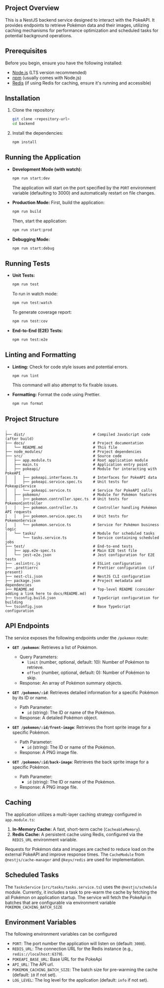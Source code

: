 ## Project Overview

This is a NestJS backend service designed to interact with the PokeAPI. It provides endpoints to retrieve Pokémon data and their images, utilizing caching mechanisms for performance optimization and scheduled tasks for potential background operations.

## Prerequisites

Before you begin, ensure you have the following installed:

- [Node.js](https://nodejs.org/) (LTS version recommended)
- [npm](https://www.npmjs.com/) (usually comes with Node.js)
- [Redis](https://redis.io/) (if using Redis for caching, ensure it's running and accessible)

## Installation

1.  Clone the repository:
    ```bash
    git clone <repository-url>
    cd backend
    ```
2.  Install the dependencies:
    ```bash
    npm install
    ```

## Running the Application

- **Development Mode (with watch):**

  ```bash
  npm run start:dev
  ```

  The application will start on the port specified by the `PORT` environment variable (defaulting to 3000) and automatically restart on file changes.

- **Production Mode:**
  First, build the application:

  ```bash
  npm run build
  ```

  Then, start the application:

  ```bash
  npm run start:prod
  ```

- **Debugging Mode:**
  ```bash
  npm run start:debug
  ```

## Running Tests

- **Unit Tests:**

  ```bash
  npm run test
  ```

  To run in watch mode:

  ```bash
  npm run test:watch
  ```

  To generate coverage report:

  ```bash
  npm run test:cov
  ```

- **End-to-End (E2E) Tests:**
  ```bash
  npm run test:e2e
  ```

## Linting and Formatting

- **Linting:** Check for code style issues and potential errors.

  ```bash
  npm run lint
  ```

  This command will also attempt to fix fixable issues.

- **Formatting:** Format the code using Prettier.
  ```bash
  npm run format
  ```

## Project Structure

```
.
├── dist/                               # Compiled JavaScript code (after build)
├── docs/                               # Project documentation
│   └── README.md                       # This file
├── node_modules/                       # Project dependencies
├── src/                                # Source code
│   ├── app.module.ts                   # Root application module
│   ├── main.ts                         # Application entry point
│   ├── pokeapi/                        # Module for interacting with PokeAPI
│   │   ├── pokeapi.interfaces.ts       # Interfaces for PokeAPI data
│   │   ├── pokeapi.service.spec.ts     # Unit tests for PokeapiService
│   │   └── pokeapi.service.ts          # Service for PokeAPI calls
│   ├── pokemon/                        # Module for Pokémon features
│   │   ├── pokemon.controller.spec.ts  # Unit tests for PokemonController
│   │   ├── pokemon.controller.ts       # Controller handling Pokémon API requests
│   │   ├── pokemon.service.spec.ts     # Unit tests for PokemonService
│   │   └── pokemon.service.ts          # Service for Pokémon business logic
│   └── tasks/                          # Module for scheduled tasks
│       └── tasks.service.ts            # Service containing scheduled jobs
├── test/                               # End-to-end tests
│   ├── app.e2e-spec.ts                 # Main E2E test file
│   └── jest-e2e.json                   # Jest configuration for E2E tests
├── .eslintrc.js                        # ESLint configuration
├── .prettierrc                         # Prettier configuration (if present)
├── nest-cli.json                       # NestJS CLI configuration
├── package.json                        # Project metadata and dependencies
├── README.md                           # Top-level README (consider adding a link here to docs/README.md)
├── tsconfig.build.json                 # TypeScript configuration for building
└── tsconfig.json                       # Base TypeScript configuration
```

## API Endpoints

The service exposes the following endpoints under the `/pokemon` route:

- **`GET /pokemon`**: Retrieves a list of Pokémon.

  - Query Parameters:
    - `limit` (number, optional, default: 10): Number of Pokémon to retrieve.
    - `offset` (number, optional, default: 0): Number of Pokémon to skip.
  - Response: An array of Pokémon summary objects.

- **`GET /pokemon/:id`**: Retrieves detailed information for a specific Pokémon by its ID or name.

  - Path Parameter:
    - `id` (string): The ID or name of the Pokémon.
  - Response: A detailed Pokémon object.

- **`GET /pokemon/:id/front-image`**: Retrieves the front sprite image for a specific Pokémon.

  - Path Parameter:
    - `id` (string): The ID or name of the Pokémon.
  - Response: A PNG image file.

- **`GET /pokemon/:id/back-image`**: Retrieves the back sprite image for a specific Pokémon.
  - Path Parameter:
    - `id` (string): The ID or name of the Pokémon.
  - Response: A PNG image file.

## Caching

The application utilizes a multi-layer caching strategy configured in `app.module.ts`:

1.  **In-Memory Cache:** A fast, short-term cache (`CacheableMemory`).
2.  **Redis Cache:** A persistent cache using Redis, configured via the `REDIS_URL` environment variable.

Requests for Pokémon data and images are cached to reduce load on the external PokeAPI and improve response times. The `CacheModule` from `@nestjs/cache-manager` and `@keyv/redis` are used for implementation.

## Scheduled Tasks

The `TasksService` (`src/tasks/tasks.service.ts`) uses the `@nestjs/schedule` module. Currently, it includes a task to pre-warm the cache by fetching the all Pokémon on application startup.
The service will fetch the PokeApi in batches that are configurable via environment variable `POKEMON_CACHING_BATCH_SIZE`

## Environment Variables

The following environment variables can be configured

- `PORT`: The port number the application will listen on (default: `3000`).
- `REDIS_URL`: The connection URL for the Redis instance (e.g., `redis://localhost:6379`).
- `POKEAPI_BASE_URL`: Base URL for the PokeApi
- `API_URL`: The API url.
- `POKEMON_CACHING_BATCH_SIZE`: The batch size for pre-warming the cache (default: `10` if not set).
- `LOG_LEVEL`: The log level for the application (default: `info` if not set).
